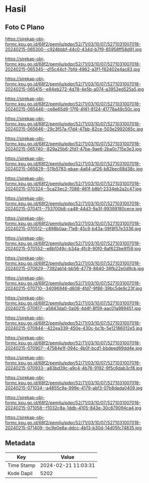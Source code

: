 # Hasil

## Foto C Plano

https://sirekap-obj-formc.kpu.go.id/68f2/pemilu/pdpr/52/71/03/10/07/5271031007018-20240215-065300--c924bbbf-44c0-434d-b7f9-85958ff58d91.jpg

https://sirekap-obj-formc.kpu.go.id/68f2/pemilu/pdpr/52/71/03/10/07/5271031007018-20240215-065345--d15c44cf-7bfd-4962-a3f1-f62402e4ac83.jpg

https://sirekap-obj-formc.kpu.go.id/68f2/pemilu/pdpr/52/71/03/10/07/5271031007018-20240215-065415--e84eb272-4d78-4e5b-a074-a3953ed525a5.jpg

https://sirekap-obj-formc.kpu.go.id/68f2/pemilu/pdpr/52/71/03/10/07/5271031007018-20240215-065446--ce8e65d9-17f6-4f41-8124-41778a49c50c.jpg

https://sirekap-obj-formc.kpu.go.id/68f2/pemilu/pdpr/52/71/03/10/07/5271031007018-20240215-065646--29c3f57a-f7d4-47bb-82ce-503e2992065c.jpg

https://sirekap-obj-formc.kpu.go.id/68f2/pemilu/pdpr/52/71/03/10/07/5271031007018-20240215-065740--829a25b6-2fd1-47be-9ae6-2ba0c715e3e3.jpg

https://sirekap-obj-formc.kpu.go.id/68f2/pemilu/pdpr/52/71/03/10/07/5271031007018-20240215-065829--511b5783-ebae-4a64-af26-b82bec68d38c.jpg

https://sirekap-obj-formc.kpu.go.id/68f2/pemilu/pdpr/52/71/03/10/07/5271031007018-20240215-070324--5ca23ec2-7086-461f-b8b1-2334eb2a2c47.jpg

https://sirekap-obj-formc.kpu.go.id/68f2/pemilu/pdpr/52/71/03/10/07/5271031007018-20240215-070411--753700b8-ca48-44d3-9a3f-99399180cece.jpg

https://sirekap-obj-formc.kpu.go.id/68f2/pemilu/pdpr/52/71/03/10/07/5271031007018-20240215-070512--c898b0aa-71e8-45c9-b43a-09f8f57e3336.jpg

https://sirekap-obj-formc.kpu.go.id/68f2/pemilu/pdpr/52/71/03/10/07/5271031007018-20240215-070552--e8bf049c-b34a-4fc9-90f0-8af622be9159.jpg

https://sirekap-obj-formc.kpu.go.id/68f2/pemilu/pdpr/52/71/03/10/07/5271031007018-20240215-070629--7392ab14-bb56-4779-8640-36fb22e0d9cb.jpg

https://sirekap-obj-formc.kpu.go.id/68f2/pemilu/pdpr/52/71/03/10/07/5271031007018-20240215-070710--34096946-d608-4fd7-9f86-39bc5de9c23f.jpg

https://sirekap-obj-formc.kpu.go.id/68f2/pemilu/pdpr/52/71/03/10/07/5271031007018-20240215-070817--a5843da0-0a06-4d4f-8f59-aac01a989451.jpg

https://sirekap-obj-formc.kpu.go.id/68f2/pemilu/pdpr/52/71/03/10/07/5271031007018-20240215-070844--422ea339-450e-430c-bc1b-5e12186012e5.jpg

https://sirekap-obj-formc.kpu.go.id/68f2/pemilu/pdpr/52/71/03/10/07/5271031007018-20240215-070907--47584e1f-094c-4b0f-bcd1-bbdeed69dd4e.jpg

https://sirekap-obj-formc.kpu.go.id/68f2/pemilu/pdpr/52/71/03/10/07/5271031007018-20240215-070933--a83bd39c-a9c4-4b76-9192-9f5c6dab3cf8.jpg

https://sirekap-obj-formc.kpu.go.id/68f2/pemilu/pdpr/52/71/03/10/07/5271031007018-20240215-071034--a4855c9a-999e-4179-abf3-07b8dada0409.jpg

https://sirekap-obj-formc.kpu.go.id/68f2/pemilu/pdpr/52/71/03/10/07/5271031007018-20240215-071058--f1032c8a-1ddb-4105-843e-30c879094ca4.jpg

https://sirekap-obj-formc.kpu.go.id/68f2/pemilu/pdpr/52/71/03/10/07/5271031007018-20240215-071409--bc9e0e8a-ddcc-4b13-b30d-14d05fc74835.jpg


## Metadata

| Key        | Value               |
| ---------- | ------------------- |
| Time Stamp | 2024-02-21 11:03:31 |
| Kode Dapil | 5202                |



